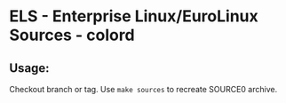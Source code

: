 # ELS - Enterprise Linux/EuroLinux Sources - colord
 
## Usage:
  Checkout branch or tag. Use `make sources` to recreate  SOURCE0 archive.
